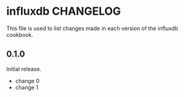 # influxdb CHANGELOG

This file is used to list changes made in each version of the influxdb cookbook.

## 0.1.0

Initial release.

- change 0
- change 1
